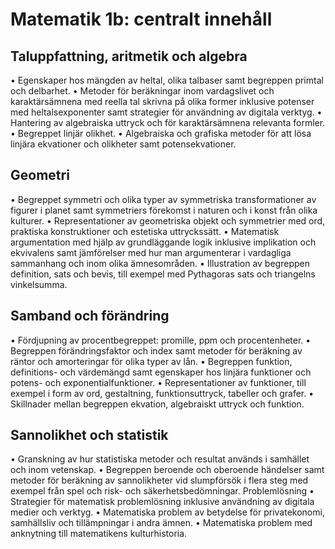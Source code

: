 # Matematik 1b: centralt innehåll

## Taluppfattning, aritmetik och algebra

•	Egenskaper hos mängden av heltal, olika talbaser samt begreppen primtal och delbarhet.
•	Metoder för beräkningar inom vardagslivet och karaktärsämnena med reella tal skrivna på olika former inklusive potenser med heltalsexponenter samt strategier för användning av digitala verktyg.
•	Hantering av algebraiska uttryck och för karaktärsämnena relevanta formler.
•	Begreppet linjär olikhet.
•	Algebraiska och grafiska metoder för att lösa linjära ekvationer och olikheter samt potensekvationer.

## Geometri

•	Begreppet symmetri och olika typer av symmetriska transformationer av figurer i planet samt symmetriers förekomst i naturen och i konst från olika kulturer.
•	Representationer av geometriska objekt och symmetrier med ord, praktiska konstruktioner och estetiska uttryckssätt.
•	Matematisk argumentation med hjälp av grundläggande logik inklusive implikation och ekvivalens samt jämförelser med hur man argumenterar i vardagliga sammanhang och inom olika ämnesområden.
•	Illustration av begreppen definition, sats och bevis, till exempel med Pythagoras sats och triangelns vinkelsumma.

## Samband och förändring

•	Fördjupning av procentbegreppet: promille, ppm och procentenheter.
•	Begreppen förändringsfaktor och index samt metoder för beräkning av räntor och amorteringar för olika typer av lån.
•	Begreppen funktion, definitions- och värdemängd samt egenskaper hos linjära funktioner och potens- och exponentialfunktioner.
•	Representationer av funktioner, till exempel i form av ord, gestaltning, funktionsuttryck, tabeller och grafer.
•	Skillnader mellan begreppen ekvation, algebraiskt uttryck och funktion.

## Sannolikhet och statistik

•	Granskning av hur statistiska metoder och resultat används i samhället och inom vetenskap.
•	Begreppen beroende och oberoende händelser samt metoder för beräkning av sannolikheter vid slumpförsök i flera steg med exempel från spel och risk- och säkerhetsbedömningar.
Problemlösning
•	Strategier för matematisk problemlösning inklusive användning av digitala medier och verktyg.
•	Matematiska problem av betydelse för privatekonomi, samhällsliv och tillämpningar i andra ämnen.
•	Matematiska problem med anknytning till matematikens kulturhistoria.
